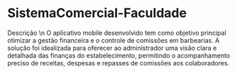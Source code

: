 # SistemaComercial-Faculdade
Descrição \n
O aplicativo mobile desenvolvido tem como objetivo principal otimizar a gestão financeira e o controle de comissões em barbearias. A solução foi idealizada para oferecer ao administrador uma visão clara e detalhada das finanças do estabelecimento, permitindo o acompanhamento preciso de receitas, despesas e repasses de comissões aos colaboradores.
